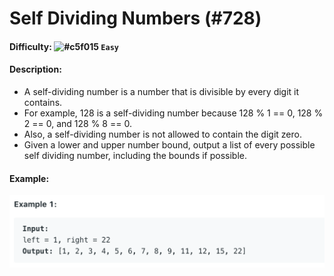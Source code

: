 # Self Dividing Numbers (#728)
#### Difficulty: ![#c5f015](https://via.placeholder.com/15/c5f015/000000?text=+) ```Easy```
#### Description:
- A self-dividing number is a number that is divisible by every digit it contains.
- For example, 128 is a self-dividing number because 128 % 1 == 0, 128 % 2 == 0, and 128 % 8 == 0.
- Also, a self-dividing number is not allowed to contain the digit zero.
- Given a lower and upper number bound, output a list of every possible self dividing number, including the bounds if possible.

#### Example:
![self divide example](.img/self_dividing.png)
